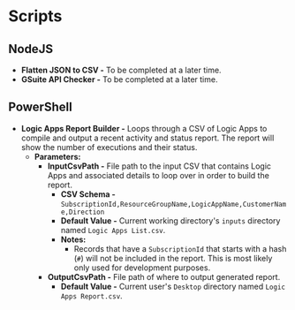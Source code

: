 # Scripts

## NodeJS

* **Flatten JSON to CSV -** To be completed at a later time.
* **GSuite API Checker -** To be completed at a later time.

## PowerShell

* **Logic Apps Report Builder -** Loops through a CSV of Logic Apps to compile and output a recent activity and status report. The report will show the number of executions and their status.
    * **Parameters:**
        * **InputCsvPath -** File path to the input CSV that contains Logic Apps and associated details to loop over in order to build the report.
            * **CSV Schema -** `SubscriptionId,ResourceGroupName,LogicAppName,CustomerName,Direction`
            * **Default Value -** Current working directory's `inputs` directory named `Logic Apps List.csv`.
            * **Notes:**
                * Records that have a `SubscriptionId` that starts with a hash (`#`) will not be included in the report. This is most likely only used for development purposes.
        * **OutputCsvPath -** File path of where to output generated report.
            * **Default Value -** Current user's `Desktop` directory named `Logic Apps Report.csv`.
